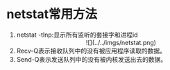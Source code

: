netstat常用方法
===============

1. netstat -tlnp:显示所有监听的套接字和进程id
    <center>![](../../imgs/netstat.png)</center>
2. Recv-Q表示接收队列中的没有被应用程序读取的数据。
3. Send-Q表示发送队列中的没有被内核发送出去的数据。
